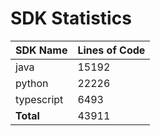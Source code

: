 # SDK Statistics

| SDK Name | Lines of Code |
| -------- | ------------- |
| java | 15192 |
| python | 22226 |
| typescript | 6493 |
| **Total** | 43911 |
